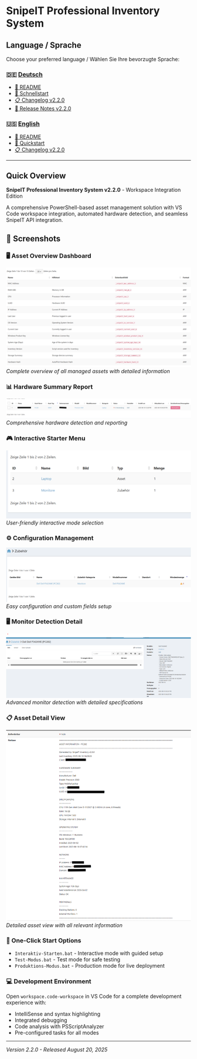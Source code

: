# SnipeIT Professional Inventory System

## Language / Sprache

Choose your preferred language / Wählen Sie Ihre bevorzugte Sprache:

### 🇩🇪 [Deutsch](README-DE.md)
- [📖 README](README-DE.md)
- [🚀 Schnellstart](SCHNELLSTART-DE.md)
- [📋 Changelog v2.2.0](CHANGELOG-v2.2.0-DE.md)
- [📄 Release Notes v2.2.0](RELEASE-NOTES-v2.2.0-DE.md)

### 🇺🇸 [English](README-EN.md)
- [📖 README](README-EN.md)
- [🚀 Quickstart](QUICKSTART-EN.md)
- [📋 Changelog v2.2.0](CHANGELOG-v2.2.0-EN.md)

---

## Quick Overview

**SnipeIT Professional Inventory System v2.2.0** - Workspace Integration Edition

A comprehensive PowerShell-based asset management solution with VS Code workspace integration, automated hardware detection, and seamless SnipeIT API integration.

## 📸 Screenshots

### 🖥️ Asset Overview Dashboard
![Asset Overview Dashboard](screenshots/Screenshot%202025-08-19%20085252.png)
*Complete overview of all managed assets with detailed information*

### 📊 Hardware Summary Report
![Hardware Summary Report](screenshots/Screenshot%202025-08-19%20085148.png)
*Comprehensive hardware detection and reporting*

### 🎮 Interactive Starter Menu
![Interactive Starter](screenshots/Screenshot%202025-08-19%20085420.png)
*User-friendly interactive mode selection*

### ⚙️ Configuration Management
![Configuration](screenshots/Screenshot%202025-08-19%20085503.png)
*Easy configuration and custom fields setup*

### 🖥️ Monitor Detection Detail
![Monitor Detection](screenshots/Screenshot%202025-08-19%20102718.png)
*Advanced monitor detection with detailed specifications*

### 📋 Asset Detail View
![Asset Details](screenshots/Screenshot%202025-08-19%20102551.png)
*Detailed asset view with all relevant information*

### 🚀 One-Click Start Options

- `Interaktiv-Starten.bat` - Interactive mode with guided setup
- `Test-Modus.bat` - Test mode for safe testing
- `Produktions-Modus.bat` - Production mode for live deployment

### 💻 Development Environment

Open `workspace.code-workspace` in VS Code for a complete development experience with:
- IntelliSense and syntax highlighting
- Integrated debugging
- Code analysis with PSScriptAnalyzer
- Pre-configured tasks for all modes

---
*Version 2.2.0 - Released August 20, 2025*